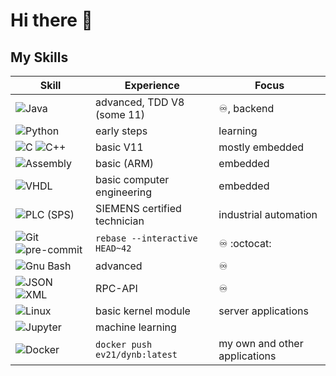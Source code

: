 # Hi there 👋

## My Skills

| Skill                                             | Experience                     | Focus                         |
| ------------------------------------------------- | ------------------------------ | ----------------------------- |
| ![Java][java-badge]                               | advanced, TDD V8 (some 11)     | :infinity:, backend           |
| ![Python][python-badge]                           | early steps                    | learning                      |
| ![C][c-badge] ![C++][cpp-badge]                   | basic V11                      | mostly embedded               |
| ![Assembly][assembly-badge]                       | basic (ARM)                    | embedded                      |
| ![VHDL][vhdl-badge]                               | basic computer engineering     | embedded                      |
| ![PLC (SPS)][sps-badge]                           | SIEMENS certified technician   | industrial automation         |
| ![Git][git-badge] ![pre-commit][pre-commit-badge] | `rebase --interactive HEAD~42` | :infinity: :octocat:          |
| ![Gnu Bash][bash-badge]                           | advanced                       | :infinity:                    |
| ![JSON][json-badge] ![XML][xml-badge]             | RPC-API                        | :infinity:                    |
| ![Linux][linux-badge]                             | basic kernel module            | server applications           |
| ![Jupyter][jupyter-badge]                         | machine learning               |                               |
| ![Docker][docker-badge]                           | `docker push ev21/dynb:latest` | my own and other applications |

<!--
**EV21/EV21** is a ✨ _special_ ✨ repository because its `README.md` (this file) appears on your GitHub profile.

Here are some ideas to get you started:

- 🔭 I’m currently working on ...
- 🌱 I’m currently learning ...
- 👯 I’m looking to collaborate on ...
- 🤔 I’m looking for help with ...
- 💬 Ask me about ...
- 📫 How to reach me: ...
- 😄 Pronouns: ...
- ⚡ Fun fact: ...
-->

[assembly-badge]: https://shields.io/badge/assembly_\(arm\)-grey?style=for-the-badge
[bash-badge]: https://shields.io/badge/GNU_BASH-grey?logo=gnubash&style=for-the-badge
[c-badge]: https://shields.io/badge/C-black?logo=c&style=for-the-badge
[cpp-badge]: https://shields.io/badge/C++-black?logo=cplusplus&style=for-the-badge
[docker-badge]: https://shields.io/badge/docker-grey?logo=docker&style=for-the-badge
[git-badge]: https://shields.io/badge/Git-grey?logo=git&style=for-the-badge
[java-badge]: https://shields.io/badge/Java-007396?logo=java&style=for-the-badge
[json-badge]: https://shields.io/badge/json-grey?logo=json&style=for-the-badge
[jupyter-badge]: https://shields.io/badge/jupyter-grey?logo=jupyter&style=for-the-badge
[linux-badge]: https://shields.io/badge/Linux-FCC624?logo=linux&logoColor=black&style=for-the-badge
[pre-commit-badge]: https://shields.io/badge/pre--commit-grey?logo=precommit&style=for-the-badge
[python-badge]: https://shields.io/badge/python-3776AB?logo=python&logoColor=white&style=for-the-badge
[sps-badge]: https://shields.io/badge/PLC_(SPS)-009999?logo=siemens&logoColor=white&style=for-the-badge
[vhdl-badge]: https://shields.io/badge/VHDL-grey?style=for-the-badge
[xml-badge]: https://shields.io/badge/XML-grey?style=for-the-badge
